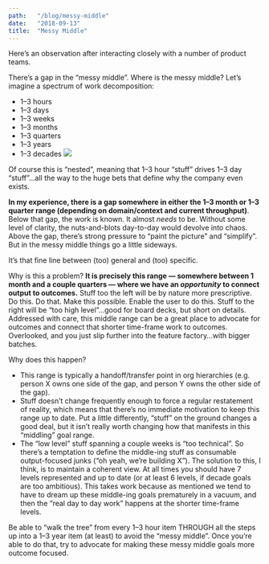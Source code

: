 ```yaml
---
path:	"/blog/messy-middle"
date:	"2018-09-13"
title:	"Messy Middle"
---
```


Here’s an observation after interacting closely with a number of product teams.

There’s a gap in the “messy middle”. Where is the messy middle? Let’s imagine a spectrum of work decomposition:

* 1–3 hours
* 1–3 days
* 1–3 weeks
* 1–3 months
* 1–3 quarters
* 1–3 years
* 1–3 decades
![](/images/1*HcWuHuPvsQmpXeEyEtvhww@2x.jpeg)

Of course this is “nested”, meaning that 1–3 hour “stuff” drives 1–3 day “stuff”…all the way to the huge bets that define why the company even exists.

**In my experience, there is a gap somewhere in either the 1–3 month or 1–3 quarter range (depending on domain/context and current throughput)**. Below that gap, the work is known. It almost *needs* to be. Without some level of clarity, the nuts-and-blots day-to-day would devolve into chaos. Above the gap, there’s strong pressure to “paint the picture” and “simplify”. But in the messy middle things go a little sideways.

It’s that fine line between (too) general and (too) specific.

Why is this a problem? **It is precisely this range — somewhere between 1 month and a couple quarters — where we have an *opportunity* to connect output to outcomes.** Stuff too the left will be by nature more prescriptive. Do this. Do that. Make this possible. Enable the user to do this. Stuff to the right will be “too high level”…good for board decks, but short on details. Addressed with care, this middle range can be a great place to advocate for outcomes and connect that shorter time-frame work to outcomes. Overlooked, and you just slip further into the feature factory…with bigger batches.

Why does this happen?

* This range is typically a handoff/transfer point in org hierarchies (e.g. person X owns one side of the gap, and person Y owns the other side of the gap).
* Stuff doesn’t change frequently enough to force a regular restatement of reality, which means that there’s no immediate motivation to keep this range up to date. Put a little differently, “stuff” on the ground changes a good deal, but it isn’t really worth changing how that manifests in this “middling” goal range.
* The “low level” stuff spanning a couple weeks is “too technical”. So there’s a temptation to define the middle-ing stuff as consumable output-focused junks (“oh yeah, we’re building X”).
The solution to this, I think, is to maintain a coherent view. At all times you should have 7 levels represented and up to date (or at least 6 levels, if decade goals are too ambitious). This takes work because as mentioned we tend to have to dream up these middle-ing goals prematurely in a vacuum, and then the “real day to day work” happens at the shorter time-frame levels.

Be able to “walk the tree” from every 1–3 hour item THROUGH all the steps up into a 1–3 year item (at least) to avoid the “messy middle”. Once you’re able to do that, try to advocate for making these messy middle goals more outcome focused.

